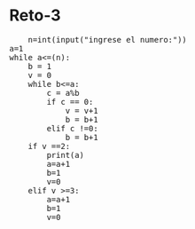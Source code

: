 # Reto-3
<pre>
	n=int(input("ingrese el numero:"))
a=1
while a<=(n):
    b = 1
    v = 0
    while b<=a:
	    c = a%b
	    if c == 0:
		    v = v+1
		    b = b+1
	    elif c !=0:
		    b = b+1
    if v ==2:
        print(a)
        a=a+1
        b=1
        v=0
    elif v >=3:
        a=a+1
        b=1
        v=0
</pre>
